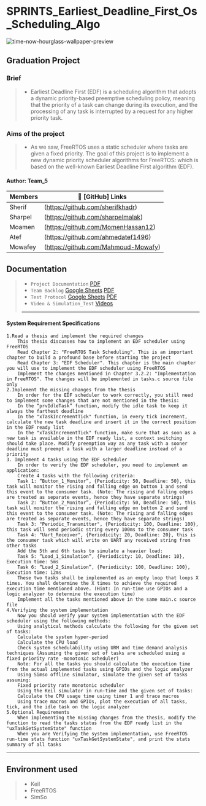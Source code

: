 # SPRINTS_Earliest_Deadline_First_Os_Scheduling_Algo
![time-now-hourglass-wallpaper-preview](https://github.com/Soliman162/EDF_Scheduler_Based_on_freeRTOS/assets/60091384/39f2d28c-b3da-48ac-b45d-a0a48a8798b4)



## Graduation Project
### Brief
> - Earliest Deadline First (EDF) is a scheduling algorithm that adopts a dynamic priority-based preemptive scheduling policy, meaning that the priority of a task can change during its execution, and the processing of any task is interrupted by a request for any higher priority task.
### Aims of the project
> - As we saw, FreeRTOS uses a static scheduler where tasks are given a fixed priority.
    The goal of this project is to implement a new dynamic priority scheduler algorithms for
    FreeRTOS: which is based on the well-known Earliest Deadline First algorithm (EDF).

#### Author: Team_5

|     Members    | 🔗 [GitHub] Links                   |
|----------------|-------------------------------------|
|     Sherif     | (https://github.com/sherifkhadr)    |
|     Sharpel    | (https://github.com/sharpelmalak)   |
|     Moamen     | (https://github.com/MomenHassan12)  |
|     Atef       | (https://github.com/ahmedatef1496)  |
|     Mowafey    | (https://github.com/Mahmoud-Mowafy) |


## Documentation
> - `Project Documentation`
    [PDF](https://github.com/sherifkhadr/SPRINTS_Edf_Scheduler_OS/tree/delivery_branch/02_Documentation)
> - `Team Backlog`
    [Google Sheets]()
    [PDF]()
> - `Test Protocol`
    [Google Sheets]()
    [PDF]()
> - `Video & Simulation_Test`
    [Videos](https://github.com/sherifkhadr/SPRINTS_Edf_Scheduler_OS/tree/delivery_branch/01_Videos)
> - ---





#### System Requirement Specifications
    1.Read a thesis and implement the required changes
        This thesis discusses how to implement an EDF scheduler using FreeRTOS
        Read Chapter 2: "FreeRTOS Task Scheduling". This is an important chapter to build a profound base before starting the project
        Read Chapter 3: "EDF Scheduler". This chapter is the main chapter you will use to implement the EDF scheduler using FreeRTOS
        Implement the changes mentioned in Chapter 3.2.2: "Implementation in FreeRTOS". The changes will be implemented in tasks.c source file only
    2.Implement the missing changes from the thesis
        In order for the EDF scheduler to work correctly, you still need to implement some changes that are not mentioned in the thesis:
        In the “prvIdleTask” function, modify the idle task to keep it always the farthest deadline
        In the "xTaskIncrementTick" function, in every tick increment, calculate the new task deadline and insert it in the correct position in the EDF ready list
        In the "xTaskIncrementTick" function, make sure that as soon as a new task is available in the EDF ready list, a context switching should take place. Modify preemption way as any task with a sooner deadline must preempt a task with a larger deadline instead of a priority        
    3. Implement 4 tasks using the EDF scheduler
        In order to verify the EDF scheduler, you need to implement an application:
        Create 4 tasks with the following criteria:
        Task 1: “Button_1_Monitor”, {Periodicity: 50, Deadline: 50}, this task will monitor the rising and falling edge on button 1 and send this event to the consumer task. (Note: The rising and falling edges are treated as separate events, hence they have separate strings)
        Task 2: “Button_2_Monitor”, {Periodicity: 50, Deadline: 50}, this task will monitor the rising and falling edge on button 2 and send this event to the consumer task. (Note: The rising and falling edges are treated as separate events, hence they have separate strings)
        Task 3: "Periodic_Transmitter", {Periodicity: 100, Deadline: 100}, this task will send periodic string every 100ms to the consumer task
        Task 4: "Uart_Receiver", {Periodicity: 20, Deadline: 20}, this is the consumer task which will write on UART any received string from other tasks
        Add the 5th and 6th tasks to simulate a heavier load:
        Task 5: “Load_1_Simulation”, {Periodicity: 10, Deadline: 10}, Execution time: 5ms
        Task 6: “Load_2_Simulation”, {Periodicity: 100, Deadline: 100}, Execution time: 12ms
        These two tasks shall be implemented as an empty loop that loops X times. You shall determine the X times to achieve the required execution time mentioned above. (Hint: In run-time use GPIOs and a logic analyzer to determine the execution time)
        Implement all the tasks mentioned above in the same main.c source file
    4.Verifying the system implementation
        Now you should verify your system implementation with the EDF scheduler using the following methods:
        Using analytical methods calculate the following for the given set of tasks:
        Calculate the system hyper-period
        Calculate the CPU load
        Check system schedulability using URM and time demand analysis techniques (Assuming the given set of tasks are scheduled using a fixed priority rate -monotonic scheduler)
        Note: For all the tasks you should calculate the execution time from the actual implemented tasks using GPIOs and the logic analyzer
        Using Simso offline simulator, simulate the given set of tasks assuming:
        Fixed priority rate monotonic scheduler
        Using the Keil simulator in run-time and the given set of tasks:
        Calculate the CPU usage time using timer 1 and trace macros
        Using trace macros and GPIOs, plot the execution of all tasks, tick, and the idle task on the logic analyzer
    5.Optional Requirements
        When implementing the missing changes from the thesis, modify the function to read the tasks status from the EDF ready list in the "uxTaskGetSystemState" function
        When you are Verifying the system implementation, use FreeRTOS run-time stats function "uxTaskGetSystemState", and print the stats summary of all tasks
-----------------------------------------------------------------------------------------------------------------------------------------------------------------------------------------------------------
## Environment used
> - Keil
> - FreeRTOS
> - SimSo





